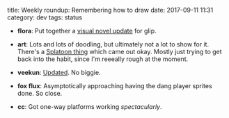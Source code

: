 title: Weekly roundup: Remembering how to draw
date: 2017-09-11 11:31
category: dev
tags: status

- **flora**: Put together a [visual novel update](http://floraverse.com/comic/seeds-war-is-hell/call-sign/666-subject-6/) for glip.

- **art**: Lots and lots of doodling, but ultimately not a lot to show for it.  There's a [Splatoon thing](https://twitter.com/eevee/status/906695016273240064) which came out okay.  Mostly just trying to get back into the habit, since I'm reeeally rough at the moment.

- **veekun**: [Updated](https://veekun.com/).  No biggie.

- **fox flux**: Asymptotically approaching having the dang player sprites done.  So close.

- **cc**: Got one-way platforms working _spectacularly_.
